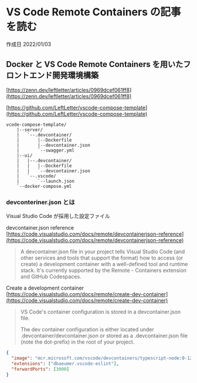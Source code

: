 # VS Code Remote Containers の記事を読む

作成日 2022/01/03

## Docker と VS Code Remote Containers を用いたフロントエンド開発環境構築

[https://zenn.dev/leftletter/articles/0969dcef061ff8](https://zenn.dev/leftletter/articles/0969dcef061ff8)

[https://github.com/LeftLetter/vscode-compose-template](https://github.com/LeftLetter/vscode-compose-template)

```text
vcode-compose-template/
    |--server/
    |   `--.devcontainer/
    |       |--Dockerfile
    |       |--devcontainer.json
    |       `--swagger.yml
    |--ui/
    |   |--.devcontainer/
    |   |   |--Dockerfile
    |   |   `--devcontainer.json
    |   `--.vscode/
    |       `--launch.json
    `--docker-compose.yml
```

### devconteriner.json とは

Visual Studio Code が採用した設定ファイル

devcontainer.json reference\
[https://code.visualstudio.com/docs/remote/devcontainerjson-reference](https://code.visualstudio.com/docs/remote/devcontainerjson-reference)

> A devcontainer.json file in your project tells Visual Studio Code (and other services and tools that support the format) how to access (or create) a development container with a well-defined tool and runtime stack. It's currently supported by the Remote - Containers extension and GitHub Codespaces.

Create a development container\
[https://code.visualstudio.com/docs/remote/create-dev-container](https://code.visualstudio.com/docs/remote/create-dev-container)

> VS Code's container configuration is stored in a devcontainer.json file.
>
> The dev container configuration is either located under .devcontainer/devcontainer.json or stored as a .devcontainer.json file (note the dot-prefix) in the root of your project.

```json
{
  "image": "mcr.microsoft.com/vscode/devcontainers/typescript-node:0-12",
  "extensions": ["dbaeumer.vscode-eslint"],
  "forwardPorts": [3000]
}
```
